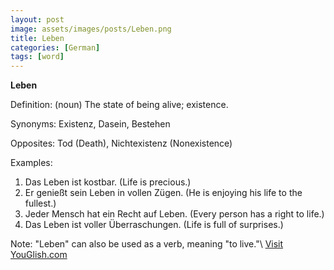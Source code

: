 ```yaml
---
layout: post
image: assets/images/posts/Leben.png
title: Leben
categories: [German]
tags: [word]
---
```


**Leben**

Definition: (noun) The state of being alive; existence.

Synonyms: Existenz, Dasein, Bestehen

Opposites: Tod (Death), Nichtexistenz (Nonexistence)

Examples:
1. Das Leben ist kostbar. (Life is precious.)
2. Er genießt sein Leben in vollen Zügen. (He is enjoying his life to the fullest.)
3. Jeder Mensch hat ein Recht auf Leben. (Every person has a right to life.)
4. Das Leben ist voller Überraschungen. (Life is full of surprises.)

Note: "Leben" can also be used as a verb, meaning "to live."\ <a id="yg-widget-0" class="youglish-widget" data-query="Leben" data-lang="german" data-components="8412" data-auto-start="0" data-bkg-color="theme_light" data-title="How%20to%20pronounce%20Leben%20in%20German"  rel="nofollow" href="https://youglish.com">Visit YouGlish.com</a><script async src="https://youglish.com/public/emb/widget.js" charset="utf-8"></script>